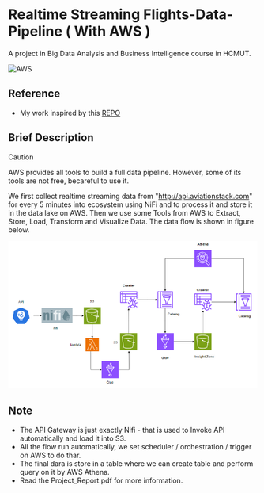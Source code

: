 # Realtime Streaming Flights-Data-Pipeline ( With AWS )
A project in Big Data Analysis and Business Intelligence course in HCMUT.

![AWS]([https://www.google.com/url?sa=i&url=https%3A%2F%2Fwww.youtube.com%2Fc%2Famazonwebservices%2Fvideos&psig=AOvVaw11d48msgYWLKx62MNkxFha&ust=1713013340732000&source=images&cd=vfe&opi=89978449&ved=0CBIQjRxqFwoTCMiV3Y7evIUDFQAAAAAdAAAAABAE](https://www.google.com/url?sa=i&url=https%3A%2F%2Fwww.youtube.com%2Fwatch%3Fv%3DJIbIYCM48to&psig=AOvVaw11d48msgYWLKx62MNkxFha&ust=1713013340732000&source=images&cd=vfe&opi=89978449&ved=0CBIQjRxqFwoTCMiV3Y7evIUDFQAAAAAdAAAAABAq))

## Reference
* My work inspired by this [REPO]([https://github.com/XSiddhSaraf/Covid-19-Data-Pipeline-Based-On-Messaging-and-Analysis)

## Brief Description
> [!CAUTION]
> AWS provides all tools to build a full data pipeline. However, some of its tools are not free, becareful to use it.

We first collect realtime streaming data from "http://api.aviationstack.com" for every 5 minutes into ecosystem using NiFi and to process it and store it in the data lake on AWS. Then we use some Tools from AWS to Extract, Store, Load, Transform and Visualize Data. The data flow is shown in figure below.

![Data Flow](figure/image.png)

## Note
* The API Gateway is just exactly Nifi - that is used to Invoke API automatically and load it into S3.
* All the flow run automatically, we set scheduler / orchestration / trigger on AWS to do thar.
* The final dara is store in a table where we can create table and perform query on it by AWS Athena.
* Read the Project_Report.pdf for more information.



